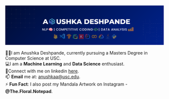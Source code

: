 
![plot](./anushka-banner.png)

👨‍🎓I am Anushka Deshpande, currently pursuing a Masters Degree in Computer Science at USC. <br />
💻I am a **Machine Learning** and **Data Science** enthusiast. <br />
💬Connect with me on linkedin [here](https://www.linkedin.com/in/anushka-deshpande153/).<br />
📫 **Email** me at: anushkaa@usc.edu.<br/>
⚡ **Fun Fact**: I also post my Mandala Artwork on Instagram - **@The.Floral.Notepad**.  

<!--🏆🥇I am also into **competitive programming**. I am **2-star⭐️** coder at Codechef.<br /> -->

<!--
**anushka-deshpande/anushka-deshpande** is a ✨ _special_ ✨ repository because its `README.md` (this file) appears on your GitHub profile.

Here are some ideas to get you started:

- 🔭 I’m currently working on ...
- 🌱 I’m currently learning ...
- 👯 I’m looking to collaborate on ...
- 🤔 I’m looking for help with ...
- 💬 Ask me about ...
- 📫 How to reach me: ...
- 😄 Pronouns: ...
- ⚡ Fun fact: ...
-->
